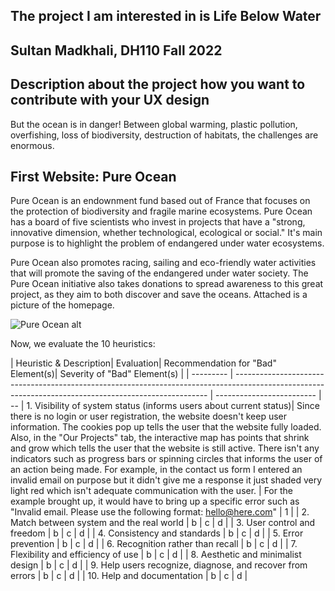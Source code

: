 ## The project I am interested in is Life Below Water
## Sultan Madkhali, DH110 Fall 2022
## Description about the project how you want to contribute with your UX design
But the ocean is in danger! Between global warming, plastic pollution, overfishing, loss of biodiversity, destruction of habitats, the challenges are enormous.

## First Website: Pure Ocean

Pure Ocean is an endownment fund based out of France that focuses on the protection of biodiversity and fragile marine ecosystems. Pure Ocean has a board of five scientists who invest in projects that have a "strong, innovative dimension, whether technological, ecological or social." It's main purpose is to highlight the problem of endangered under water ecosystems. 

Pure Ocean also promotes racing, sailing and eco-friendly water activities that will promote the saving of the endangered under water society. The Pure Ocean initiative also takes donations to spread awareness to this great project, as they aim to both discover and save the oceans. Attached is a picture of the homepage.



<img src="./PureOcean.png" alt="Pure Ocean alt" title="Pure Ocean">

Now, we evaluate the 10 heuristics:

| Heuristic & Description| Evaluation| Recommendation for "Bad" Element(s)| Severity of "Bad" Element(s) |
| --------- | ----------------------------------------------------------------------------------------------------------------------------------------------------- | ------------------------- |
-- | 1. Visibility of system status (informs users about current status)| 
   Since there is no login or user registration, the website doesn't keep user information. The cookies pop up tells the user that the website fully loaded. Also, in the "Our Projects" tab, the interactive map has points that shrink and grow which tells the user that the website is still active.
   There isn't any indicators such as progress bars or spinning circles that informs the user of an action being made. For example, in the contact us form I entered an invalid email on purpose but it didn't give me a response it just shaded very light red which isn't adequate communication with the user. 
   | 
    For the example brought up, it would have to bring up a specific error such as "Invalid email. Please use the following format: hello@here.com"
   | 1 |
| 2. Match between system and the real world | b | c | d |
| 3. User control and freedom | b | c | d |
| 4. Consistency and standards | b | c | d |
| 5. Error prevention | b | c | d |
| 6. Recognition rather than recall | b | c | d |
| 7. Flexibility and efficiency of use | b | c | d |
| 8. Aesthetic and minimalist design | b | c | d |
| 9. Help users recognize, diagnose, and recover from errors | b | c | d |
| 10. Help and documentation | b | c | d | 


